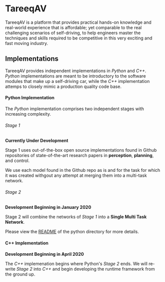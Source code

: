 
TareeqAV
======

TareeqAV is a  platform that provides practical hands-on knowledge and real-world experience that is affordable; yet comparable to the real challenging scenarios of self-driving, to help engineers master the techniques and skills required to be competitive in this very exciting and fast moving industry.

Implementations
------

TareeqAV provides independent implementations in *Python* and *C++*.  *Python* implementations are meant to be introductory to the software modules that make up a self-driving car, while the *C++* implementation attemps to closely mimic a production quality code base.

#### Python Implementation


The *Python* implementation comprises two independent stages with increasing complexity.


###### Stage 1

**Currently Under Development**

Stage 1 uses out-of-the-box open source implementations found in Github repositories of state-of-the-art research papers in __perception__, __planning__, and control.

We use each model found in the Github repo as is and for the task for which it was created withgout any attempt at merging them into a multi-task network.

###### Stage 2

**Development Beginning in January 2020**

Stage 2 will combine the networks of *Stage 1* into a __Single Multi Task Network__.


Please view the [README](./python/README.md) of the python directory for more details.

#### C++ Implementation

**Development Beginning in April 2020**

The *C++* implemenation begins where Python's *Stage 2* ends.  We will re-write *Stage 2* into *C++* and begin developing the runtime framework from the ground up.


